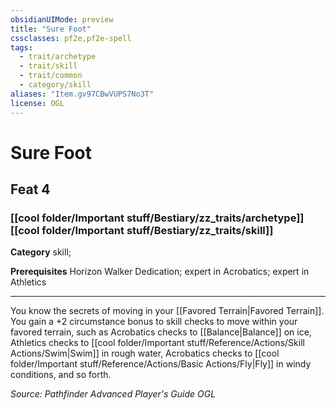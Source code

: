 ```yaml
---
obsidianUIMode: preview
title: "Sure Foot"
cssclasses: pf2e,pf2e-spell
tags:
  - trait/archetype
  - trait/skill
  - trait/common
  - category/skill
aliases: "Item.gv97CBwVUPS7No3T"
license: OGL
---
```

# Sure Foot
## Feat 4
### [[cool folder/Important stuff/Bestiary/zz_traits/archetype]][[cool folder/Important stuff/Bestiary/zz_traits/skill]]

**Category** skill; 



**Prerequisites** Horizon Walker Dedication; expert in Acrobatics; expert in Athletics
* * *
You know the secrets of moving in your [[Favored Terrain|Favored Terrain]]. You gain a +2 circumstance bonus to skill checks to move within your favored terrain, such as Acrobatics checks to [[Balance|Balance]] on ice, Athletics checks to [[cool folder/Important stuff/Reference/Actions/Skill Actions/Swim|Swim]] in rough water, Acrobatics checks to [[cool folder/Important stuff/Reference/Actions/Basic Actions/Fly|Fly]] in windy conditions, and so forth.

*Source: Pathfinder Advanced Player's Guide*
*OGL*